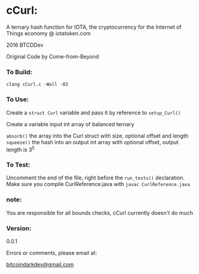 # cCurl:

A ternary hash function for IOTA, the cryptocurrency for the Internet of Things economy @ iotatoken.com


2016 BTCDDev

Original Code by Come-from-Beyond

### To Build:

`clang cCurl.c -Wall -O3`



### To Use:

Create a `struct Curl` variable and pass it by reference to `setup_Curl()`

Create a variable input int array of balanced ternary

`absorb()` the array into the Curl struct with size, optional offset and length
`squeeze()` the hash into an output int array with optional offset, output length is 3<sup>5</sup>



### To Test:

Uncomment the end of the file, right before the `run_tests()` declaration. Make sure you compile CurlReference.java with
`javac CurlReference.java`


### note:

You are responsible for all bounds checks, cCurl currently doesn't do much

### Version:
0.0.1


Errors or comments, please email at:

bitcoindarkdev@gmail.com
